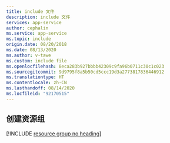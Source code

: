 ```yaml
---
title: include 文件
description: include 文件
services: app-service
author: cephalin
ms.service: app-service
ms.topic: include
origin.date: 08/20/2018
ms.date: 08/13/2020
ms.author: v-tawe
ms.custom: include file
ms.openlocfilehash: 8eca283b927bbbb42309c9fa96b0711c30c1c023
ms.sourcegitcommit: 9d9795f8a5b50cd5ccc19d3a2773817836446912
ms.translationtype: HT
ms.contentlocale: zh-CN
ms.lasthandoff: 08/14/2020
ms.locfileid: "92170515"
---
```

## <a name="create-a-resource-group"></a>创建资源组

[!INCLUDE [resource group no heading](app-service-web-create-resource-group-linux-no-h.md)]